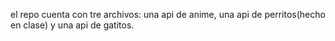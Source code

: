 el repo cuenta con tre archivos: una api de anime, una api de perritos(hecho en clase) y una api de gatitos.
